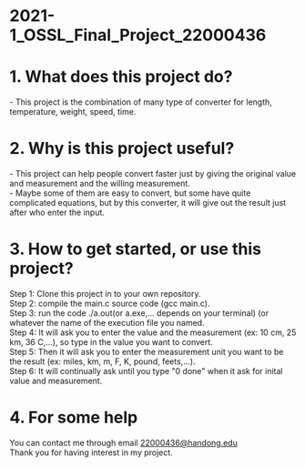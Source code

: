 # 2021-1_OSSL_Final_Project_22000436

<h1>1. What does this project do?</h1>
- This project is the combination of many type of converter for length, temperature, weight, speed, time.

<h1>2. Why is this project useful?</h1>
- This project can help people convert faster just by giving the original value and measurement and the willing measurement.<br/>
- Maybe some of them are easy to convert, but some have quite complicated equations, but by this converter, it will give out the result just after who enter the input. 

<h1>3. How to get started, or use this project?</h1>
Step 1: Clone this project in to your own repository.<br/>
Step 2: compile the main.c source code (gcc main.c).<br/>
Step 3: run the code ./a.out(or a.exe,... depends on your terminal) (or whatever the name of the execution file you named.<br/>
Step 4: It will ask you to enter the value and the measurement (ex: 10 cm, 25 km, 36 C,...), so type in the value you want to convert.<br/>
Step 5: Then it will ask you to enter the measurement unit you want to be the result (ex: miles, km, m, F, K, pound, feets,...).<br/>
Step 6: It will continually ask until you type "0 done" when it ask for inital value and measurement.<br/>

<h1>4. For some help</h1>
You can contact me through email <a href="mailto:22000436@handong.edu">22000436@handong.edu</a> <br/> 
Thank you for having interest in my project.
